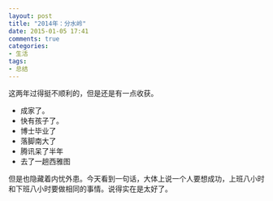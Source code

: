 ```yaml
---
layout: post
title: "2014年：分水岭"
date: 2015-01-05 17:41
comments: true
categories: 
- 生活
tags:
- 总结
---
```



这两年过得挺不顺利的，但是还是有一点收获。

- 成家了。
- 快有孩子了。
- 博士毕业了
- 落脚南大了
- 腾讯呆了半年
- 去了一趟西雅图

但是也隐藏着内忧外患。今天看到一句话，大体上说一个人要想成功，上班八小时和下班八小时要做相同的事情。说得实在是太好了。

